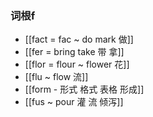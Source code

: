 ### 词根f
- [[fact = fac ~ do mark  做]]
- [[fer = bring take 带 拿]]
- [[flor = flour ~ flower 花]]
- [[flu ~ flow 流]]
- [[form - 形式 格式 表格 形成]]
- [[fus ~ pour 灌 流 倾泻]]
